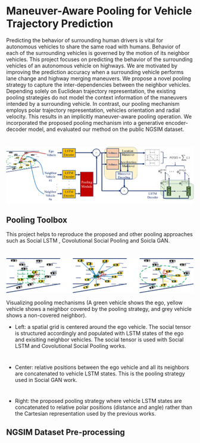 # Maneuver-Aware Pooling for Vehicle Trajectory Prediction
Predicting the behavior of 
surrounding human drivers is vital for autonomous vehicles to share 
the same road with humans. Behavior of each of the surrounding 
vehicles is governed by the motion of its neighbor vehicles. 
This project focuses on predicting the behavior of the surrounding 
vehicles of an autonomous vehicle on highways. 
We are motivated by improving the prediction accuracy when a 
surrounding vehicle performs lane change and highway merging 
maneuvers. We propose a novel pooling strategy to capture 
the inter-dependencies between the neighbor vehicles. 
Depending solely on Euclidean trajectory representation, 
the existing pooling strategies do not model the context 
information of the maneuvers intended by a surrounding vehicle. 
In contrast, our pooling mechanism employs polar trajectory 
representation, vehicles orientation and radial velocity. 
This results in an implicitly maneuver-aware pooling operation.
We incorporated the proposed pooling mechanism into a generative
encoder-decoder model, and evaluated our method on the public 
NGSIM dataset.

#
![model image](pooling_model.png "Model overview")

## Pooling Toolbox
This project helps to reproduce 
the proposed and other pooling approaches such as Social LSTM , Covolutional Social Pooling and Soicla GAN.
#
![pooling image](pooling_approaches.png "Pooling approaches")

Visualizing pooling mechanisms (A green vehicle shows the ego, 
yellow vehicle shows a neighbor covered by the pooling strategy,
and grey vehicle shows a non-covered neighbor). 
* Left: a spatial grid is centered around the ego vehicle. 
The social tensor is structured accordingly and populated
with LSTM states of the ego and exisiting neighbor vehicles. 
  The social tensor is used with Social LSTM and Covolutional Social Pooling works.
#  
* Center: relative positions between the ego vehicle and 
  all its neighbors are concatenated to vehicle LSTM states. This is 
  the pooling strategy used in Social GAN work.
#  
* Right: the proposed pooling strategy where vehicle LSTM 
  states are concatenated to relative polar positions 
  (distance and angle) rather than the Cartesian representation
  used by the previous works.
  
## NGSIM Dataset Pre-processing

